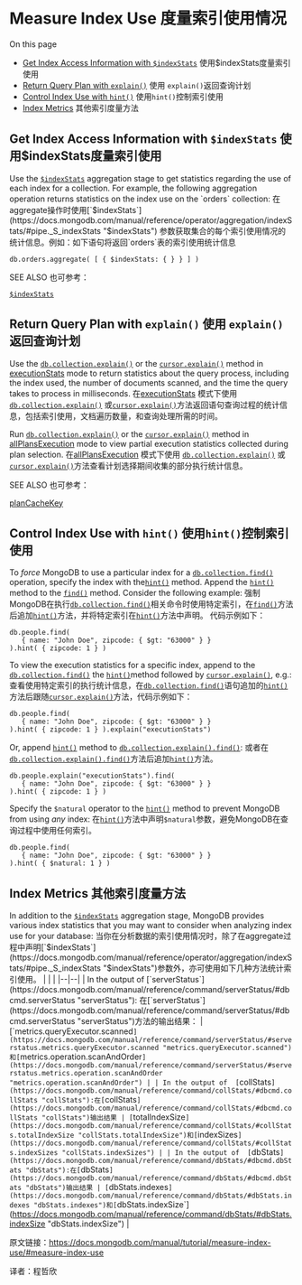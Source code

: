 # Measure Index Use[](https://docs.mongodb.com/manual/tutorial/measure-index-use/#measure-index-use "Permalink to this headline")  度量索引使用情况

On this page

-   [Get Index Access Information with  `$indexStats`](https://docs.mongodb.com/manual/tutorial/measure-index-use/#get-index-access-information-with-indexstats)    使用$indexStats度量索引使用
-   [Return Query Plan with  `explain()`](https://docs.mongodb.com/manual/tutorial/measure-index-use/#return-query-plan-with-explain)  使用 `explain()`返回查询计划
-   [Control Index Use with  `hint()`](https://docs.mongodb.com/manual/tutorial/measure-index-use/#control-index-use-with-hint)    使用`hint()`控制索引使用
-   [Index Metrics](https://docs.mongodb.com/manual/tutorial/measure-index-use/#index-metrics)    其他索引度量方法

## Get Index Access Information with  `$indexStats`[](https://docs.mongodb.com/manual/tutorial/measure-index-use/#get-index-access-information-with-indexstats "Permalink to this headline")    使用$indexStats度量索引使用


Use the  [`$indexStats`](https://docs.mongodb.com/manual/reference/operator/aggregation/indexStats/#pipe._S_indexStats "$indexStats")  aggregation stage to get statistics regarding the use of each index for a collection. For example, the following aggregation operation returns statistics on the index use on the  `orders`  
collection:
在aggregate操作时使用[`$indexStats`](https://docs.mongodb.com/manual/reference/operator/aggregation/indexStats/#pipe._S_indexStats "$indexStats") 参数获取集合的每个索引使用情况的统计信息。例如：如下语句将返回`orders`表的索引使用统计信息

    db.orders.aggregate( [ { $indexStats: { } } ] )

SEE ALSO
也可参考：

[`$indexStats`](https://docs.mongodb.com/manual/reference/operator/aggregation/indexStats/#pipe._S_indexStats "$indexStats")

## Return Query Plan with  `explain()`[](https://docs.mongodb.com/manual/tutorial/measure-index-use/#return-query-plan-with-explain "Permalink to this headline")    使用 `explain()`返回查询计划

Use the  [`db.collection.explain()`](https://docs.mongodb.com/manual/reference/method/db.collection.explain/#db.collection.explain "db.collection.explain()")  or the  [`cursor.explain()`](https://docs.mongodb.com/manual/reference/method/cursor.explain/#cursor.explain "cursor.explain()")  method in  [executionStats](https://docs.mongodb.com/manual/reference/method/db.collection.explain/#explain-method-executionstats)  mode to return statistics about the query process, including the index used, the number of documents scanned, and the time the query takes to process in milliseconds.
在[executionStats](https://docs.mongodb.com/manual/reference/method/db.collection.explain/#explain-method-executionstats) 模式下使用 [`db.collection.explain()`](https://docs.mongodb.com/manual/reference/method/db.collection.explain/#db.collection.explain "db.collection.explain()") 或[`cursor.explain()`](https://docs.mongodb.com/manual/reference/method/cursor.explain/#cursor.explain "cursor.explain()")方法返回语句查询过程的统计信息，包括索引使用，文档遍历数量，和查询处理所需的时间。

Run  [`db.collection.explain()`](https://docs.mongodb.com/manual/reference/method/db.collection.explain/#db.collection.explain "db.collection.explain()")  or the  [`cursor.explain()`](https://docs.mongodb.com/manual/reference/method/cursor.explain/#cursor.explain "cursor.explain()")  method in  [allPlansExecution](https://docs.mongodb.com/manual/reference/method/db.collection.explain/#explain-method-allplansexecution)  mode to view partial execution statistics collected during plan selection.
在[allPlansExecution](https://docs.mongodb.com/manual/reference/method/db.collection.explain/#explain-method-allplansexecution) 模式下使用 [`db.collection.explain()`](https://docs.mongodb.com/manual/reference/method/db.collection.explain/#db.collection.explain "db.collection.explain()") 或[`cursor.explain()`](https://docs.mongodb.com/manual/reference/method/cursor.explain/#cursor.explain "cursor.explain()")方法查看计划选择期间收集的部分执行统计信息。

SEE ALSO
也可参考：

[planCacheKey](https://docs.mongodb.com/manual/core/query-plans/#plan-cache-key)

## Control Index Use with  `hint()`[](https://docs.mongodb.com/manual/tutorial/measure-index-use/#control-index-use-with-hint "Permalink to this headline")    使用`hint()`控制索引使用

To  _force_  MongoDB to use a particular index for a  [`db.collection.find()`](https://docs.mongodb.com/manual/reference/method/db.collection.find/#db.collection.find "db.collection.find()")  operation, specify the index with the[`hint()`](https://docs.mongodb.com/manual/reference/method/cursor.hint/#cursor.hint "cursor.hint()")  method. Append the  [`hint()`](https://docs.mongodb.com/manual/reference/method/cursor.hint/#cursor.hint "cursor.hint()")  method to the  [`find()`](https://docs.mongodb.com/manual/reference/method/db.collection.find/#db.collection.find "db.collection.find()")  method. Consider the following example:
强制MongoDB在执行[`db.collection.find()`](https://docs.mongodb.com/manual/reference/method/db.collection.find/#db.collection.find "db.collection.find()")相关命令时使用特定索引，在[`find()`](https://docs.mongodb.com/manual/reference/method/db.collection.find/#db.collection.find "db.collection.find()")方法后追加[`hint()`](https://docs.mongodb.com/manual/reference/method/cursor.hint/#cursor.hint "cursor.hint()")方法，并将特定索引在[`hint()`](https://docs.mongodb.com/manual/reference/method/cursor.hint/#cursor.hint "cursor.hint()")方法中声明。
代码示例如下：

    db.people.find(
       { name: "John Doe", zipcode: { $gt: "63000" } }
    ).hint( { zipcode: 1 } )

To view the execution statistics for a specific index, append to the  [`db.collection.find()`](https://docs.mongodb.com/manual/reference/method/db.collection.find/#db.collection.find "db.collection.find()")  the  [`hint()`](https://docs.mongodb.com/manual/reference/method/cursor.hint/#cursor.hint "cursor.hint()")method followed by  [`cursor.explain()`](https://docs.mongodb.com/manual/reference/method/cursor.explain/#cursor.explain "cursor.explain()"), e.g.:
查看使用特定索引的执行统计信息，在[`db.collection.find()`](https://docs.mongodb.com/manual/reference/method/db.collection.find/#db.collection.find "db.collection.find()")语句追加的[`hint()`](https://docs.mongodb.com/manual/reference/method/cursor.hint/#cursor.hint "cursor.hint()")方法后跟随[`cursor.explain()`](https://docs.mongodb.com/manual/reference/method/cursor.explain/#cursor.explain "cursor.explain()")方法，代码示例如下：

    db.people.find(
       { name: "John Doe", zipcode: { $gt: "63000" } }
    ).hint( { zipcode: 1 } ).explain("executionStats")

Or, append  [`hint()`](https://docs.mongodb.com/manual/reference/method/cursor.hint/#cursor.hint "cursor.hint()")  method to  [`db.collection.explain().find()`](https://docs.mongodb.com/manual/reference/method/db.collection.explain/#db.collection.explain "db.collection.explain()"):
或者在[`db.collection.explain().find()`](https://docs.mongodb.com/manual/reference/method/db.collection.explain/#db.collection.explain "db.collection.explain()")方法后追加[`hint()`](https://docs.mongodb.com/manual/reference/method/cursor.hint/#cursor.hint "cursor.hint()")方法。

    db.people.explain("executionStats").find(
       { name: "John Doe", zipcode: { $gt: "63000" } }
    ).hint( { zipcode: 1 } )

Specify the  `$natural`  operator to the  [`hint()`](https://docs.mongodb.com/manual/reference/method/cursor.hint/#cursor.hint "cursor.hint()")  method to prevent MongoDB from using  _any_  index:
在[`hint()`](https://docs.mongodb.com/manual/reference/method/cursor.hint/#cursor.hint "cursor.hint()")方法中声明`$natural`参数，避免MongoDB在查询过程中使用任何索引。

    db.people.find(
       { name: "John Doe", zipcode: { $gt: "63000" } }
    ).hint( { $natural: 1 } )

## Index Metrics[](https://docs.mongodb.com/manual/tutorial/measure-index-use/#index-metrics "Permalink to this headline")    其他索引度量方法

In addition to the  [`$indexStats`](https://docs.mongodb.com/manual/reference/operator/aggregation/indexStats/#pipe._S_indexStats "$indexStats")  aggregation stage, MongoDB provides various index statistics that you may want to consider when analyzing index use for your database:
当你在分析数据的索引使用情况时，除了在aggregate过程中声明[`$indexStats`](https://docs.mongodb.com/manual/reference/operator/aggregation/indexStats/#pipe._S_indexStats "$indexStats")参数外，亦可使用如下几种方法统计索引使用。
|  |  |
|--|--|
| In the output of  [`serverStatus`](https://docs.mongodb.com/manual/reference/command/serverStatus/#dbcmd.serverStatus "serverStatus"):
在[`serverStatus`](https://docs.mongodb.com/manual/reference/command/serverStatus/#dbcmd.serverStatus "serverStatus")方法的输出结果： | [`metrics.queryExecutor.scanned`](https://docs.mongodb.com/manual/reference/command/serverStatus/#serverstatus.metrics.queryExecutor.scanned "metrics.queryExecutor.scanned")和[`metrics.operation.scanAndOrder`](https://docs.mongodb.com/manual/reference/command/serverStatus/#serverstatus.metrics.operation.scanAndOrder "metrics.operation.scanAndOrder") |
| In the output of  [`collStats`](https://docs.mongodb.com/manual/reference/command/collStats/#dbcmd.collStats "collStats"):在[`collStats`](https://docs.mongodb.com/manual/reference/command/collStats/#dbcmd.collStats "collStats")输出结果 | [`totalIndexSize`](https://docs.mongodb.com/manual/reference/command/collStats/#collStats.totalIndexSize "collStats.totalIndexSize")和[`indexSizes`](https://docs.mongodb.com/manual/reference/command/collStats/#collStats.indexSizes "collStats.indexSizes") |
| In the output of  [`dbStats`](https://docs.mongodb.com/manual/reference/command/dbStats/#dbcmd.dbStats "dbStats"):在[`dbStats`](https://docs.mongodb.com/manual/reference/command/dbStats/#dbcmd.dbStats "dbStats")输出结果 | [`dbStats.indexes`](https://docs.mongodb.com/manual/reference/command/dbStats/#dbStats.indexes "dbStats.indexes")和[`dbStats.indexSize`](https://docs.mongodb.com/manual/reference/command/dbStats/#dbStats.indexSize "dbStats.indexSize") |



原文链接：https://docs.mongodb.com/manual/tutorial/measure-index-use/#measure-index-use

译者：程哲欣
